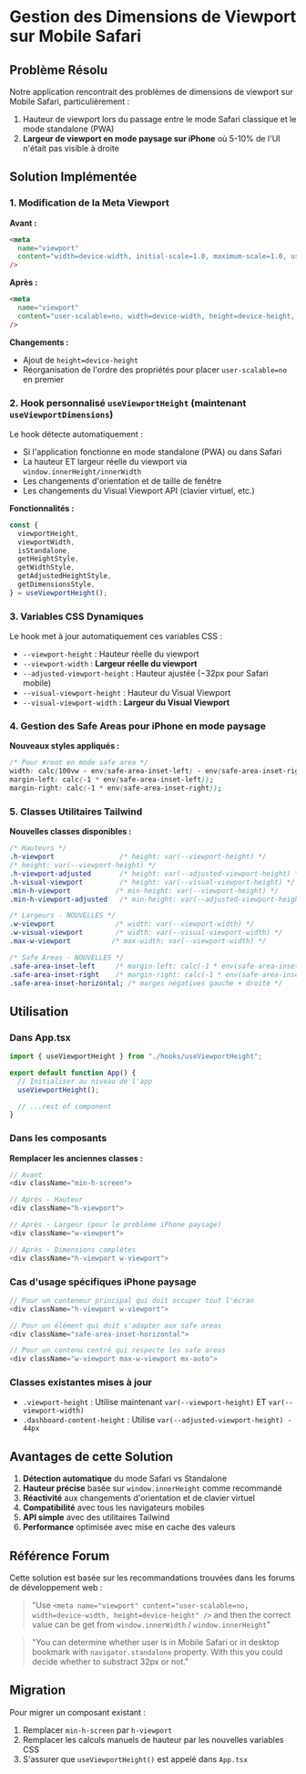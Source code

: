 # Gestion des Dimensions de Viewport sur Mobile Safari

## Problème Résolu

Notre application rencontrait des problèmes de dimensions de viewport sur Mobile Safari, particulièrement :

1. Hauteur de viewport lors du passage entre le mode Safari classique et le mode standalone (PWA)
2. **Largeur de viewport en mode paysage sur iPhone** où 5-10% de l'UI n'était pas visible à droite

## Solution Implémentée

### 1. Modification de la Meta Viewport

**Avant :**

```html
<meta
  name="viewport"
  content="width=device-width, initial-scale=1.0, maximum-scale=1.0, user-scalable=no, viewport-fit=cover"
/>
```

**Après :**

```html
<meta
  name="viewport"
  content="user-scalable=no, width=device-width, height=device-height, initial-scale=1.0, maximum-scale=1.0, viewport-fit=cover"
/>
```

**Changements :**

- Ajout de `height=device-height`
- Réorganisation de l'ordre des propriétés pour placer `user-scalable=no` en premier

### 2. Hook personnalisé `useViewportHeight` (maintenant `useViewportDimensions`)

Le hook détecte automatiquement :

- Si l'application fonctionne en mode standalone (PWA) ou dans Safari
- La hauteur ET largeur réelle du viewport via `window.innerHeight/innerWidth`
- Les changements d'orientation et de taille de fenêtre
- Les changements du Visual Viewport API (clavier virtuel, etc.)

**Fonctionnalités :**

```typescript
const {
  viewportHeight,
  viewportWidth,
  isStandalone,
  getHeightStyle,
  getWidthStyle,
  getAdjustedHeightStyle,
  getDimensionsStyle,
} = useViewportHeight();
```

### 3. Variables CSS Dynamiques

Le hook met à jour automatiquement ces variables CSS :

- `--viewport-height` : Hauteur réelle du viewport
- `--viewport-width` : **Largeur réelle du viewport**
- `--adjusted-viewport-height` : Hauteur ajustée (−32px pour Safari mobile)
- `--visual-viewport-height` : Hauteur du Visual Viewport
- `--visual-viewport-width` : **Largeur du Visual Viewport**

### 4. Gestion des Safe Areas pour iPhone en mode paysage

**Nouveaux styles appliqués :**

```css
/* Pour #root en mode safe area */
width: calc(100vw - env(safe-area-inset-left) - env(safe-area-inset-right));
margin-left: calc(-1 * env(safe-area-inset-left));
margin-right: calc(-1 * env(safe-area-inset-right));
```

### 5. Classes Utilitaires Tailwind

**Nouvelles classes disponibles :**

```css
/* Hauteurs */
.h-viewport                /* height: var(--viewport-height) */
/* height: var(--viewport-height) */
.h-viewport-adjusted       /* height: var(--adjusted-viewport-height) */
.h-visual-viewport         /* height: var(--visual-viewport-height) */
.min-h-viewport           /* min-height: var(--viewport-height) */
.min-h-viewport-adjusted   /* min-height: var(--adjusted-viewport-height) */

/* Largeurs - NOUVELLES */
.w-viewport               /* width: var(--viewport-width) */
.w-visual-viewport        /* width: var(--visual-viewport-width) */
.max-w-viewport          /* max-width: var(--viewport-width) */

/* Safe Areas - NOUVELLES */
.safe-area-inset-left     /* margin-left: calc(-1 * env(safe-area-inset-left)) */
.safe-area-inset-right    /* margin-right: calc(-1 * env(safe-area-inset-right)) */
.safe-area-inset-horizontal; /* marges négatives gauche + droite */
```

## Utilisation

### Dans App.tsx

```typescript
import { useViewportHeight } from "./hooks/useViewportHeight";

export default function App() {
  // Initialiser au niveau de l'app
  useViewportHeight();

  // ...rest of component
}
```

### Dans les composants

**Remplacer les anciennes classes :**

```typescript
// Avant
<div className="min-h-screen">

// Après - Hauteur
<div className="h-viewport">

// Après - Largeur (pour le problème iPhone paysage)
<div className="w-viewport">

// Après - Dimensions complètes
<div className="h-viewport w-viewport">
```

### Cas d'usage spécifiques iPhone paysage

```typescript
// Pour un conteneur principal qui doit occuper tout l'écran
<div className="h-viewport w-viewport">

// Pour un élément qui doit s'adapter aux safe areas
<div className="safe-area-inset-horizontal">

// Pour un contenu centré qui respecte les safe areas
<div className="w-viewport max-w-viewport mx-auto">
```

### Classes existantes mises à jour

- `.viewport-height` : Utilise maintenant `var(--viewport-height)` ET `var(--viewport-width)`
- `.dashboard-content-height` : Utilise `var(--adjusted-viewport-height) - 44px`

## Avantages de cette Solution

1. **Détection automatique** du mode Safari vs Standalone
2. **Hauteur précise** basée sur `window.innerHeight` comme recommandé
3. **Réactivité** aux changements d'orientation et de clavier virtuel
4. **Compatibilité** avec tous les navigateurs mobiles
5. **API simple** avec des utilitaires Tailwind
6. **Performance** optimisée avec mise en cache des valeurs

## Référence Forum

Cette solution est basée sur les recommandations trouvées dans les forums de développement web :

> "Use `<meta name="viewport" content="user-scalable=no, width=device-width, height=device-height" />` and then the correct value can be get from `window.innerWidth` / `window.innerHeight`"

> "You can determine whether user is in Mobile Safari or in desktop bookmark with `navigator.standalone` property. With this you could decide whether to substract 32px or not."

## Migration

Pour migrer un composant existant :

1. Remplacer `min-h-screen` par `h-viewport`
2. Remplacer les calculs manuels de hauteur par les nouvelles variables CSS
3. S'assurer que `useViewportHeight()` est appelé dans `App.tsx`
